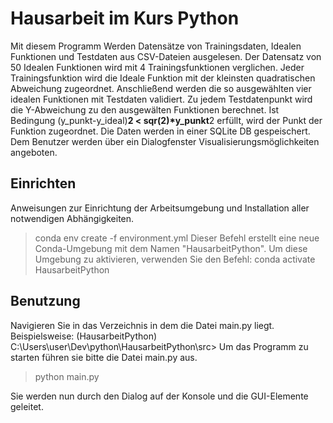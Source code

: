 # Hausarbeit im Kurs Python
Mit diesem Programm Werden Datensätze von Trainingsdaten, Idealen Funktionen und Testdaten aus CSV-Dateien ausgelesen.
Der Datensatz von 50 Idealen Funktionen wird mit 4 Trainingsfunktionen verglichen.
Jeder Trainingsfunktion wird die Ideale Funktion mit der kleinsten quadratischen Abweichung zugeordnet. 
Anschließend werden die so ausgewählten vier idealen Funktionen mit Testdaten validiert. 
Zu jedem Testdatenpunkt wird die Y-Abweichung zu den ausgewälten Funktionen berechnet.
Ist Bedingung (y_punkt-y_ideal)**2 < sqr(2)*y_punkt**2 erfüllt, wird der Punkt der Funktion zugeordnet.
Die Daten werden in einer SQLite DB gespeischert. Dem Benutzer werden über ein Dialogfenster
Visualisierungsmöglichkeiten angeboten. 

## Einrichten
Anweisungen zur Einrichtung der Arbeitsumgebung und Installation aller notwendigen Abhängigkeiten.

> conda env create -f environment.yml
Dieser Befehl erstellt eine neue Conda-Umgebung mit dem Namen "HausarbeitPython".
Um diese Umgebung zu aktivieren, verwenden Sie den Befehl:
> conda activate HausarbeitPython

## Benutzung
Navigieren Sie in das Verzeichnis in dem die Datei main.py liegt.
Beispielsweise:
(HausarbeitPython) C:\Users\user\Dev\python\HausarbeitPython\src>
Um das Programm zu starten führen sie bitte die Datei main.py aus.
> python main.py

Sie werden nun durch den Dialog auf der Konsole und die GUI-Elemente geleitet. 

